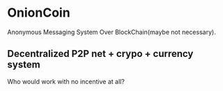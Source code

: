 # OnionCoin
Anonymous Messaging System Over BlockChain(maybe not necessary).

## Decentralized P2P net + crypo + currency system
Who would work with no incentive at all?
